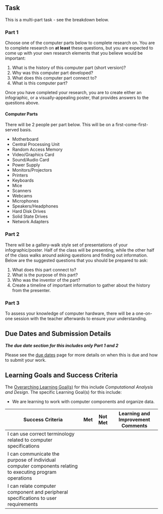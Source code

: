 ## Task

This is a multi-part task - see the breakdown below.

### Part 1

Choose one of the computer parts below to complete research on.  You are to complete research on **at least** these questions, but you are expected to come up with your own research elements that you believe would be important:

1. What is the history of this computer part (short version)?
2. Why was this computer part developed?
3. What does this computer part connect to?
4. What is this computer part?

Once you have completed your research, you are to create either an infographic, or a visually-appealing poster, that provides answers to the questions above.

#### Computer Parts

There will be 2 people per part below.  This will be on a first-come-first-served basis.

* Motherboard
* Central Processing Unit
* Random Access Memory
* Video/Graphics Card
* Sound/Audio Card
* Power Supply
* Monitors/Projectors
* Printers
* Keyboards
* Mice
* Scanners
* Webcams
* Microphones
* Speakers/Headphones
* Hard Disk Drives
* Solid State Drives
* Network Adapters

### Part 2
There will be a gallery-walk style set of presentations of your infographic/poster.  Half of the class will be presenting, while the other half of the class walks around asking questions and finding out information.  Below are the suggested questions that you should be prepared to ask:

1. What does this part connect to?
2. What is the purpose of this part?
3. Who was the inventor of the part?
4. Create a timeline of important information to gather about the history from the presenter.

### Part 3

To assess your knowledge of computer hardware, there will be a one-on-one session with the teacher afterwards to ensure your understanding. 

## Due Dates and Submission Details

_**The due date section for this includes only Part 1 and 2**_

Please see the [due dates](./Due-Dates-and-Submission-Details) page for more details on when this is due and how to submit your work.

## Learning Goals and Success Criteria

The [Overarching Learning Goal(s)](./images/ICS3U.jpg) for this include _Computational Analysis and Design_.
The specific Learning Goal(s) for this include:
  * We are learning to work with computer components and organize data. 

| Success Criteria  | Met | Not Met | Learning and Improvement Comments |
| ----------- | --- | ------ | ------- |
| I can use correct terminology related to computer specifications | | | |
| I can communicate the purpose of individual computer components relating to executing program operations | | | |
| I can relate computer component and peripheral specifications to user requirements | | | |